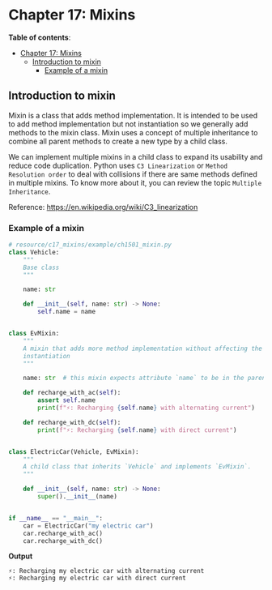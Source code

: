 # Chapter 17: Mixins

**Table of contents**:
- [Chapter 17: Mixins](#chapter-17-mixins)
  - [Introduction to mixin](#introduction-to-mixin)
    - [Example of a mixin](#example-of-a-mixin)


## Introduction to mixin

Mixin is a class that adds method implementation. It is intended to be used to
add method implementation but not instantiation so we generally add methods to
the mixin class. Mixin uses a concept of multiple inheritance to combine all
parent methods to create a new type by a child class.

We can implement multiple mixins in a child class to expand its usability and
reduce code duplication. Python uses `C3 Linearization` or
`Method Resolution order` to deal with collisions if there are same methods
defined in multiple mixins. To know more about it, you can review the topic
`Multiple Inheritance`.

Reference: <https://en.wikipedia.org/wiki/C3_linearization>

### Example of a mixin
```python
# resource/c17_mixins/example/ch1501_mixin.py
class Vehicle:
    """
    Base class
    """

    name: str

    def __init__(self, name: str) -> None:
        self.name = name


class EvMixin:
    """
    A mixin that adds more method implementation without affecting the parent's
    instantiation
    """

    name: str  # this mixin expects attribute `name` to be in the parent class

    def recharge_with_ac(self):
        assert self.name
        print(f"⚡: Recharging {self.name} with alternating current")

    def recharge_with_dc(self):
        print(f"⚡: Recharging {self.name} with direct current")


class ElectricCar(Vehicle, EvMixin):
    """
    A child class that inherits `Vehicle` and implements `EvMixin`.
    """

    def __init__(self, name: str) -> None:
        super().__init__(name)


if __name__ == "__main__":
    car = ElectricCar("my electric car")
    car.recharge_with_ac()
    car.recharge_with_dc()

```

**Output**
```
⚡: Recharging my electric car with alternating current
⚡: Recharging my electric car with direct current
```
